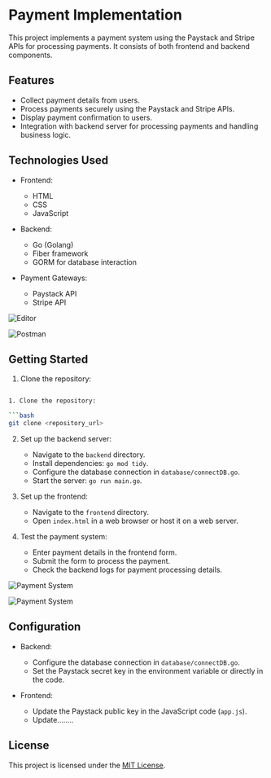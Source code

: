 # Payment Implementation

This project implements a payment system using the Paystack and Stripe APIs for processing payments. It consists of both frontend and backend components.

## Features

- Collect payment details from users.
- Process payments securely using the Paystack and Stripe APIs.
- Display payment confirmation to users.
- Integration with backend server for processing payments and handling business logic.

## Technologies Used

- Frontend:
  - HTML
  - CSS
  - JavaScript

- Backend:
  - Go (Golang)
  - Fiber framework
  - GORM for database interaction

- Payment Gateways:
  - Paystack API
  - Stripe API

![Editor](https://imgur.com/NnHqlFR)

![Postman](https://imgur.com/Cx4ZXnw)


## Getting Started


1. Clone the repository:

```bash

1. Clone the repository:

```bash
git clone <repository_url>
```

2. Set up the backend server:
   - Navigate to the `backend` directory.
   - Install dependencies: `go mod tidy`.
   - Configure the database connection in `database/connectDB.go`.
   - Start the server: `go run main.go`.

3. Set up the frontend:
   - Navigate to the `frontend` directory.
   - Open `index.html` in a web browser or host it on a web server.

4. Test the payment system:
   - Enter payment details in the frontend form.
   - Submit the form to process the payment.
   - Check the backend logs for payment processing details.

![Payment System](https://imgur.com/VXD0uda)

![Payment System](https://imgur.com/HITKEPc)

## Configuration

- Backend:
  - Configure the database connection in `database/connectDB.go`.
  - Set the Paystack secret key in the environment variable or directly in the code.

- Frontend:
  - Update the Paystack public key in the JavaScript code (`app.js`).
  - Update........
## License

This project is licensed under the [MIT License](LICENSE).

```
